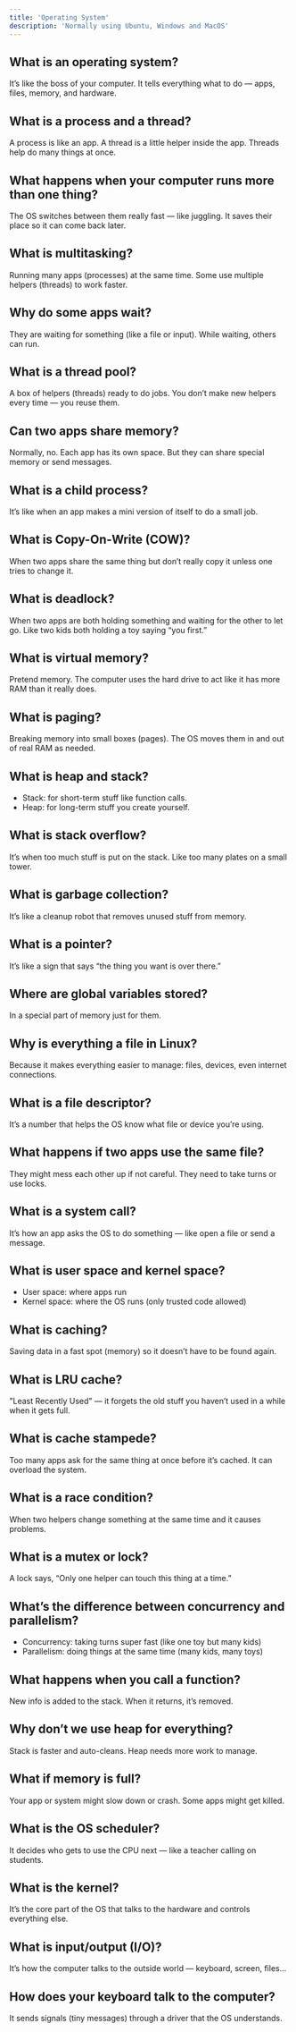 ```yaml
---
title: 'Operating System'
description: 'Normally using Ubuntu, Windows and MacOS'
---
```


## What is an operating system?

It’s like the boss of your computer. It tells everything what to do — apps, files, memory, and hardware.

## What is a process and a thread?

A process is like an app. A thread is a little helper inside the app. Threads help do many things at once.

## What happens when your computer runs more than one thing?

The OS switches between them really fast — like juggling. It saves their place so it can come back later.

## What is multitasking?

Running many apps (processes) at the same time. Some use multiple helpers (threads) to work faster.

## Why do some apps wait?

They are waiting for something (like a file or input). While waiting, others can run.

## What is a thread pool?

A box of helpers (threads) ready to do jobs. You don’t make new helpers every time — you reuse them.

## Can two apps share memory?

Normally, no. Each app has its own space. But they can share special memory or send messages.

## What is a child process?

It’s like when an app makes a mini version of itself to do a small job.

## What is Copy-On-Write (COW)?

When two apps share the same thing but don’t really copy it unless one tries to change it.

## What is deadlock?

When two apps are both holding something and waiting for the other to let go. Like two kids both holding a toy saying “you first.”

## What is virtual memory?

Pretend memory. The computer uses the hard drive to act like it has more RAM than it really does.

## What is paging?

Breaking memory into small boxes (pages). The OS moves them in and out of real RAM as needed.

## What is heap and stack?

- Stack: for short-term stuff like function calls.
- Heap: for long-term stuff you create yourself.

## What is stack overflow?

It’s when too much stuff is put on the stack. Like too many plates on a small tower.

## What is garbage collection?

It’s like a cleanup robot that removes unused stuff from memory.

## What is a pointer?

It’s like a sign that says “the thing you want is over there.”

## Where are global variables stored?

In a special part of memory just for them.

## Why is everything a file in Linux?

Because it makes everything easier to manage: files, devices, even internet connections.

## What is a file descriptor?

It’s a number that helps the OS know what file or device you’re using.

## What happens if two apps use the same file?

They might mess each other up if not careful. They need to take turns or use locks.

## What is a system call?

It’s how an app asks the OS to do something — like open a file or send a message.

## What is user space and kernel space?

- User space: where apps run
- Kernel space: where the OS runs (only trusted code allowed)

## What is caching?

Saving data in a fast spot (memory) so it doesn’t have to be found again.

## What is LRU cache?

"Least Recently Used" — it forgets the old stuff you haven’t used in a while when it gets full.

## What is cache stampede?

Too many apps ask for the same thing at once before it’s cached. It can overload the system.

## What is a race condition?

When two helpers change something at the same time and it causes problems.

## What is a mutex or lock?

A lock says, “Only one helper can touch this thing at a time.”

## What’s the difference between concurrency and parallelism?

- Concurrency: taking turns super fast (like one toy but many kids)
- Parallelism: doing things at the same time (many kids, many toys)

## What happens when you call a function?

New info is added to the stack. When it returns, it’s removed.

## Why don’t we use heap for everything?

Stack is faster and auto-cleans. Heap needs more work to manage.

## What if memory is full?

Your app or system might slow down or crash. Some apps might get killed.

## What is the OS scheduler?

It decides who gets to use the CPU next — like a teacher calling on students.

## What is the kernel?

It’s the core part of the OS that talks to the hardware and controls everything else.

## What is input/output (I/O)?

It’s how the computer talks to the outside world — keyboard, screen, files...

## How does your keyboard talk to the computer?

It sends signals (tiny messages) through a driver that the OS understands.

